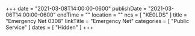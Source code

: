 +++
date = "2021-03-08T14:00:00-0600"
publishDate = "2021-03-06T14:00:00-0600"
endTime = ""
location = ""
ncs = [ "KE0LDS" ]
title = "Emergency Net 0308"
linkTitle = "Emergency Net"
categories = [ "Public Service" ]
dates = [ "Hidden" ]
+++
